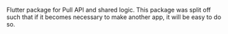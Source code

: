 Flutter package for Pull API and shared logic. This package was split off such that if it becomes
necessary to make another app, it will be easy to do so.